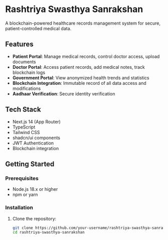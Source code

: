 # Rashtriya Swasthya Sanrakshan

A blockchain-powered healthcare records management system for secure, patient-controlled medical data.

## Features

- **Patient Portal**: Manage medical records, control doctor access, upload documents
- **Doctor Portal**: Access patient records, add medical notes, track blockchain logs
- **Government Portal**: View anonymized health trends and statistics
- **Blockchain Integration**: Immutable record of all data access and modifications
- **Aadhaar Verification**: Secure identity verification

## Tech Stack

- Next.js 14 (App Router)
- TypeScript
- Tailwind CSS
- shadcn/ui components
- JWT Authentication
- Blockchain integration

## Getting Started

### Prerequisites

- Node.js 18.x or higher
- npm or yarn

### Installation

1. Clone the repository:
   ```bash
   git clone https://github.com/your-username/rashtriya-swasthya-sanrakshan.git
   cd rashtriya-swasthya-sanrakshan

